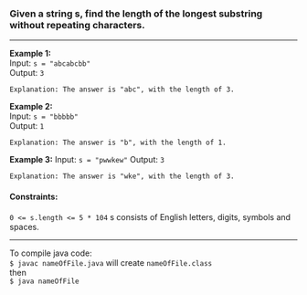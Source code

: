 

### Given a string s, find the length of the longest substring without repeating characters.
---
**Example 1:**      
Input: `s = "abcabcbb"`    
Output: `3`    
```
Explanation: The answer is "abc", with the length of 3.
```
**Example 2:**  
Input: `s = "bbbbb"`  
Output: `1`  
```
Explanation: The answer is "b", with the length of 1.
```

**Example 3:**
Input: `s = "pwwkew"`
Output: `3`
```
Explanation: The answer is "wke", with the length of 3. 
```
#### Constraints:
`0 <= s.length <= 5 * 104`
s consists of English letters, digits, symbols and spaces.

---
To compile java code: <br>
`$ javac nameOfFile.java` will create `nameOfFile.class` <br>
then <br>
`$ java nameOfFile` <br>
